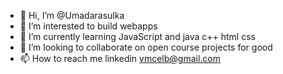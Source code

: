 - 👋 Hi, I’m @Umadarasulka
- 👀 I’m interested to build webapps 
- 🌱 I’m currently learning JavaScript and java c++ html css
- 💞️ I’m looking to collaborate on open course projects for good
- 📫 How to reach me linkedin vmcelb@gmail.com

<!---
Umadarasulka/Umadarasulka is a ✨ special ✨ repository because its `README.md` (this file) appears on your GitHub profile.
You can click the Preview link to take a look at your changes.
--->
